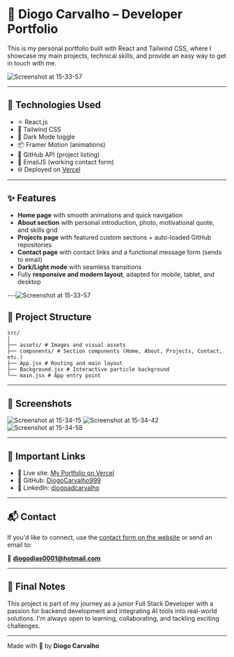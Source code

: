 # 💼 Diogo Carvalho – Developer Portfolio

This is my personal portfolio built with React and Tailwind CSS, where I showcase my main projects, technical skills, and provide an easy way to get in touch with me.

![Screenshot at 15-33-57](https://github.com/user-attachments/assets/9e366f15-a782-4e03-b90d-a9210ce72ccb)

---

## 🚀 Technologies Used

- ⚛️ React.js
- 🎨 Tailwind CSS
- 🌙 Dark Mode toggle
- 📦 Framer Motion (animations)
- 📡 GitHub API (project listing)
- 📧 EmailJS (working contact form)
- 🌐 Deployed on [Vercel](https://vercel.com)

---

## ✨ Features

- **Home page** with smooth animations and quick navigation
- **About section** with personal introduction, photo, motivational quote, and skills grid
- **Projects page** with featured custom sections + auto-loaded GitHub repositories
- **Contact page** with contact links and a functional message form (sends to email)
- **Dark/Light mode** with seamless transitions
- Fully **responsive and modern layout**, adapted for mobile, tablet, and desktop

---![Screenshot at 15-33-57](https://github.com/user-attachments/assets/bbcc5947-d635-481e-8310-d1515f9f9e1a)


## 📁 Project Structure
```
src/
│
├── assets/ # Images and visual assets
├── components/ # Section components (Home, About, Projects, Contact, etc.)
├── App.jsx # Routing and main layout
├── Background.jsx # Interactive particle background
└── main.jsx # App entry point
```

---

## 📸 Screenshots

![Screenshot at 15-34-15](https://github.com/user-attachments/assets/55fc008e-f7cd-46e7-b59a-37be53db2369)
![Screenshot at 15-34-42](https://github.com/user-attachments/assets/a6900671-41fa-44a7-aa38-68cb89f3b34d)
![Screenshot at 15-34-58](https://github.com/user-attachments/assets/cc8bc35d-e497-4e33-94c1-54f0f11330a9)

---

## 🔗 Important Links

- 🔴 Live site: [My Portfolio on Vercel](https://my-awesome-repo-omega.vercel.app/) 
- 🐙 GitHub: [DiogoCarvalho999](https://github.com/DiogoCarvalho999)
- 💼 LinkedIn: [diogoadcarvalho](https://www.linkedin.com/in/diogoadcarvalho/)

---

## 📬 Contact

If you'd like to connect, use the [contact form on the website](https://your-portfolio.vercel.app/contact) or send an email to:

📧 **diogodias0001@hotmail.com**

---

## 🧠 Final Notes

This project is part of my journey as a junior Full Stack Developer with a passion for backend development and integrating AI tools into real-world solutions. I'm always open to learning, collaborating, and tackling exciting challenges.

---

Made with 💙 by **Diogo Carvalho**

